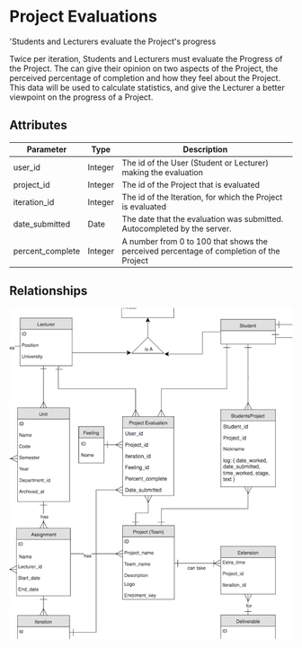 # Project Evaluations

<p class="short-description">'Students and Lecturers evaluate the Project's progress</p>

Twice per iteration, Students and Lecturers must evaluate the Progress of the Project. The can give their opinion on two aspects of the Project, the perceived percentage of completion and how they feel about the Project. This data will be used to calculate statistics, and give the Lecturer a better viewpoint on the progress of a Project.

## Attributes

Parameter | Type | Description
--------- | ------- | -----------
user_id | Integer | The id of the User (Student or Lecturer) making the evaluation
project_id | Integer | The id of the Project that is evaluated
iteration_id | Integer | The id of the Iteration, for which the Project is evaluated
date_submitted | Date | The date that the evaluation was submitted. Autocompleted by the server.
percent_complete | Integer | A number from 0 to 100 that shows the perceived percentage of completion of the Project

## Relationships

<img src="images/erd_project_evaluation.png" alt="Project Evaluation Relationships">
